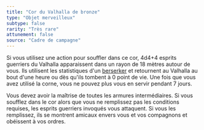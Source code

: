 ```yaml
---
title: "Cor du Valhalla de bronze"
type: "Objet merveilleux"
subtype: false
rarity: "Très rare"
attunement: false
source: "Cadre de campagne"
---
```

Si vous utilisez une action pour souffler dans ce cor, 4d4+4 esprits guerriers du Valhalla apparaissent dans un rayon de 18 mètres autour de vous. Ils utilisent les statistiques d'un [berserker](/bestiaire/berserker) et retournent au Valhalla au bout d'une heure ou dès qu'ils tombent à 0 point de vie. Une fois que vous avez utilisé la corne, vous ne pouvez plus vous en servir pendant 7 jours.

Vous devez avoir la maîtrise de toutes les armures intermédiaires. Si vous soufflez dans le cor alors que vous ne remplissez pas les conditions requises, les esprits guerriers invoqués vous attaquent. Si vous les remplissez, ils se montrent amicaux envers vous et vos compagnons et obéissent à vos ordres.
